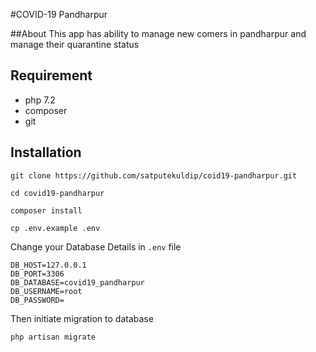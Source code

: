 #COVID-19 Pandharpur

##About
This app has ability to manage new comers in pandharpur and manage their quarantine status

## Requirement

- php 7.2
- composer
- git 



## Installation

```
git clone https://github.com/satputekuldip/coid19-pandharpur.git

cd covid19-pandharpur

composer install

cp .env.example .env

```

Change your Database Details in ```.env``` file

```DB_CONNECTION=mysql
DB_HOST=127.0.0.1
DB_PORT=3306
DB_DATABASE=covid19_pandharpur
DB_USERNAME=root
DB_PASSWORD=
```
Then initiate migration to database
```
php artisan migrate
```
